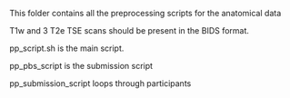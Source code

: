 This folder contains all the preprocessing scripts for the anatomical data

T1w and 3 T2e TSE scans should be present in the BIDS format. 

pp_script.sh is the main script.

pp_pbs_script is the submission script

pp_submission_script loops through participants
